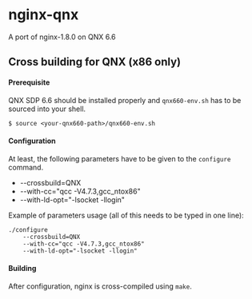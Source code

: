 # nginx-qnx
A port of nginx-1.8.0 on QNX 6.6


## Cross building for QNX (x86 only)

#### Prerequisite

QNX SDP 6.6 should be installed properly and `qnx660-env.sh` has to be sourced into your shell.

    $ source <your-qnx660-path>/qnx660-env.sh

#### Configuration

At least, the following parameters have to be given to the `configure` command.

- --crossbuild=QNX
- --with-cc="qcc -V4.7.3,gcc_ntox86"
- --with-ld-opt="-lsocket -llogin"

Example of parameters usage (all of this needs to be typed in one line):

    ./configure
        --crossbuild=QNX
        --with-cc="qcc -V4.7.3,gcc_ntox86"
        --with-ld-opt="-lsocket -llogin"

#### Building

After configuration, nginx is cross-compiled using `make`.
